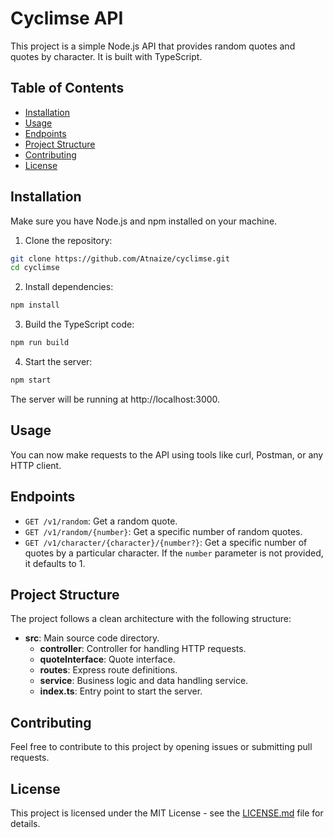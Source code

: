 # Cyclimse API

This project is a simple Node.js API that provides random quotes and quotes by character. It is built with TypeScript.

## Table of Contents

- [Installation](#installation)
- [Usage](#usage)
- [Endpoints](#endpoints)
- [Project Structure](#project-structure)
- [Contributing](#contributing)
- [License](#license)

## Installation

Make sure you have Node.js and npm installed on your machine.

1. Clone the repository:

```bash
git clone https://github.com/Atnaize/cyclimse.git
cd cyclimse
```

2. Install dependencies:

```bash
npm install
```

3. Build the TypeScript code:

```bash
npm run build
```

4. Start the server:

```bash
npm start
```

The server will be running at http://localhost:3000.

## Usage

You can now make requests to the API using tools like curl, Postman, or any HTTP client.

## Endpoints

- `GET /v1/random`: Get a random quote.
- `GET /v1/random/{number}`: Get a specific number of random quotes.
- `GET /v1/character/{character}/{number?}`: Get a specific number of quotes by a particular character.  If the `number` parameter is not provided, it defaults to 1.

## Project Structure

The project follows a clean architecture with the following structure:

- **src**: Main source code directory.
  - **controller**: Controller for handling HTTP requests.
  - **quoteInterface**: Quote interface.
  - **routes**: Express route definitions.
  - **service**: Business logic and data handling service.
  - **index.ts**: Entry point to start the server.

## Contributing

Feel free to contribute to this project by opening issues or submitting pull requests.

## License

This project is licensed under the MIT License - see the [LICENSE.md](LICENSE.md) file for details.
